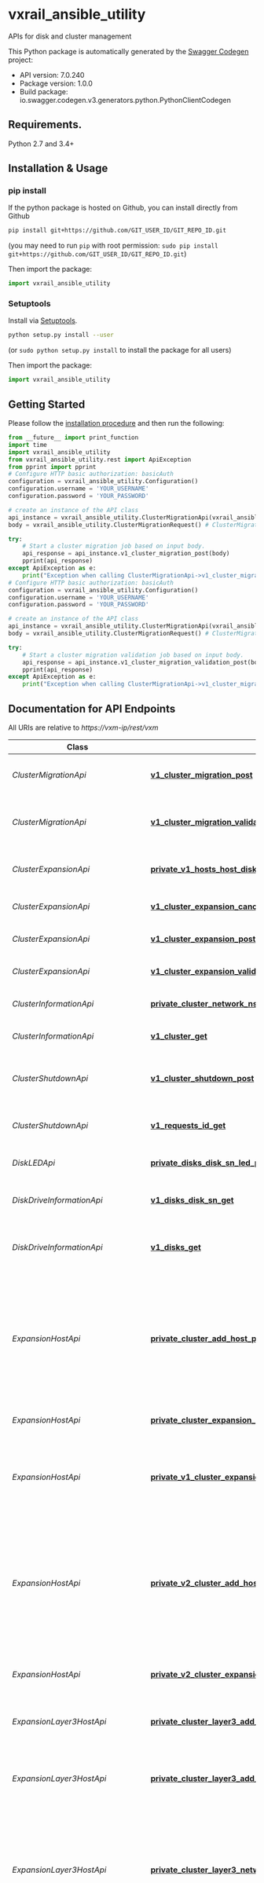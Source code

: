 # vxrail_ansible_utility
APIs for disk and cluster management

This Python package is automatically generated by the [Swagger Codegen](https://github.com/swagger-api/swagger-codegen) project:

- API version: 7.0.240
- Package version: 1.0.0
- Build package: io.swagger.codegen.v3.generators.python.PythonClientCodegen

## Requirements.

Python 2.7 and 3.4+

## Installation & Usage
### pip install

If the python package is hosted on Github, you can install directly from Github

```sh
pip install git+https://github.com/GIT_USER_ID/GIT_REPO_ID.git
```
(you may need to run `pip` with root permission: `sudo pip install git+https://github.com/GIT_USER_ID/GIT_REPO_ID.git`)

Then import the package:
```python
import vxrail_ansible_utility 
```

### Setuptools

Install via [Setuptools](http://pypi.python.org/pypi/setuptools).

```sh
python setup.py install --user
```
(or `sudo python setup.py install` to install the package for all users)

Then import the package:
```python
import vxrail_ansible_utility
```

## Getting Started

Please follow the [installation procedure](#installation--usage) and then run the following:

```python
from __future__ import print_function
import time
import vxrail_ansible_utility
from vxrail_ansible_utility.rest import ApiException
from pprint import pprint
# Configure HTTP basic authorization: basicAuth
configuration = vxrail_ansible_utility.Configuration()
configuration.username = 'YOUR_USERNAME'
configuration.password = 'YOUR_PASSWORD'

# create an instance of the API class
api_instance = vxrail_ansible_utility.ClusterMigrationApi(vxrail_ansible_utility.ApiClient(configuration))
body = vxrail_ansible_utility.ClusterMigrationRequest() # ClusterMigrationRequest | 

try:
    # Start a cluster migration job based on input body.
    api_response = api_instance.v1_cluster_migration_post(body)
    pprint(api_response)
except ApiException as e:
    print("Exception when calling ClusterMigrationApi->v1_cluster_migration_post: %s\n" % e)
# Configure HTTP basic authorization: basicAuth
configuration = vxrail_ansible_utility.Configuration()
configuration.username = 'YOUR_USERNAME'
configuration.password = 'YOUR_PASSWORD'

# create an instance of the API class
api_instance = vxrail_ansible_utility.ClusterMigrationApi(vxrail_ansible_utility.ApiClient(configuration))
body = vxrail_ansible_utility.ClusterMigrationRequest() # ClusterMigrationRequest | 

try:
    # Start a cluster migration validation job based on input body.
    api_response = api_instance.v1_cluster_migration_validation_post(body)
    pprint(api_response)
except ApiException as e:
    print("Exception when calling ClusterMigrationApi->v1_cluster_migration_validation_post: %s\n" % e)
```

## Documentation for API Endpoints

All URIs are relative to *https://vxm-ip/rest/vxm*

Class | Method | HTTP request | Description
------------ | ------------- | ------------- | -------------
*ClusterMigrationApi* | [**v1_cluster_migration_post**](docs/ClusterMigrationApi.md#v1_cluster_migration_post) | **POST** /v1/cluster/migration | Start a cluster migration job based on input body.
*ClusterMigrationApi* | [**v1_cluster_migration_validation_post**](docs/ClusterMigrationApi.md#v1_cluster_migration_validation_post) | **POST** /v1/cluster/migration/validation | Start a cluster migration validation job based on input body.
*ClusterExpansionApi* | [**private_v1_hosts_host_disk_group_info_post**](docs/ClusterExpansionApi.md#private_v1_hosts_host_disk_group_info_post) | **POST** /private/v1/hosts/host-disk-group-info | Retrieves a list of diskgroup info with available hosts.
*ClusterExpansionApi* | [**v1_cluster_expansion_cancel_post**](docs/ClusterExpansionApi.md#v1_cluster_expansion_cancel_post) | **POST** /v1/cluster/expansion/cancel | Cancels a failed cluster expansion.
*ClusterExpansionApi* | [**v1_cluster_expansion_post**](docs/ClusterExpansionApi.md#v1_cluster_expansion_post) | **POST** /v1/cluster/expansion | Performs a cluster expansion.
*ClusterExpansionApi* | [**v1_cluster_expansion_validate_post**](docs/ClusterExpansionApi.md#v1_cluster_expansion_validate_post) | **POST** /v1/cluster/expansion/validate | Validates a cluster expansion.
*ClusterInformationApi* | [**private_cluster_network_nsxt_get**](docs/ClusterInformationApi.md#private_cluster_network_nsxt_get) | **GET** /private/cluster/network/nsxt | Get NSX-T network information.
*ClusterInformationApi* | [**v1_cluster_get**](docs/ClusterInformationApi.md#v1_cluster_get) | **GET** /v1/cluster | Retrieves VxRail cluster information.
*ClusterShutdownApi* | [**v1_cluster_shutdown_post**](docs/ClusterShutdownApi.md#v1_cluster_shutdown_post) | **POST** /v1/cluster/shutdown | Shuts down a cluster or performs a shutdown dry run.
*ClusterShutdownApi* | [**v1_requests_id_get**](docs/ClusterShutdownApi.md#v1_requests_id_get) | **GET** /v1/requests/{id} | Gets the status and progress of cluster shutdown.
*DiskLEDApi* | [**private_disks_disk_sn_led_put**](docs/DiskLEDApi.md#private_disks_disk_sn_led_put) | **PUT** /private/disks/{disk_sn}/led | change sepcific disk led status
*DiskDriveInformationApi* | [**v1_disks_disk_sn_get**](docs/DiskDriveInformationApi.md#v1_disks_disk_sn_get) | **GET** /v1/disks/{disk_sn} | Retrieves information about a specific disk.
*DiskDriveInformationApi* | [**v1_disks_get**](docs/DiskDriveInformationApi.md#v1_disks_get) | **GET** /v1/disks | Retrieves a list of disks and their associated information.
*ExpansionHostApi* | [**private_cluster_add_host_post**](docs/ExpansionHostApi.md#private_cluster_add_host_post) | **POST** /private/cluster/add-host | Host expansion validation, starts an expansion job based on the provided ExpansionSpec And this endpoint should only be called after validation has passed on
*ExpansionHostApi* | [**private_cluster_expansion_preview_get**](docs/ExpansionHostApi.md#private_cluster_expansion_preview_get) | **GET** /private/cluster/expansion/preview | Host expansion preview, return domain name.
*ExpansionHostApi* | [**private_v1_cluster_expansion_post**](docs/ExpansionHostApi.md#private_v1_cluster_expansion_post) | **POST** /private/v1/cluster/expansion | Host expansion, starts an expansion job based on the provided expansion spec
*ExpansionHostApi* | [**private_v2_cluster_add_host_post**](docs/ExpansionHostApi.md#private_v2_cluster_add_host_post) | **POST** /private/v2/cluster/add-host | Host expansion validation, starts an expansion job based on the provided ExpansionSpec And this endpoint should only be called after validation has passed on
*ExpansionHostApi* | [**private_v2_cluster_expansion_validate_post**](docs/ExpansionHostApi.md#private_v2_cluster_expansion_validate_post) | **POST** /private/v2/cluster/expansion/validate | Host expansion validation, validate form data for expansion
*ExpansionLayer3HostApi* | [**private_cluster_layer3_add_host_post**](docs/ExpansionLayer3HostApi.md#private_cluster_layer3_add_host_post) | **POST** /private/cluster/layer3/add-host | Start a cluster expansion job based on the provided specs
*ExpansionLayer3HostApi* | [**private_cluster_layer3_add_proxy_post**](docs/ExpansionLayer3HostApi.md#private_cluster_layer3_add_proxy_post) | **POST** /private/cluster/layer3/add-proxy | Add a proxy node to the VxRail cluster. The proxy node represents a L3 segment.
*ExpansionLayer3HostApi* | [**private_cluster_layer3_network_topology_get**](docs/ExpansionLayer3HostApi.md#private_cluster_layer3_network_topology_get) | **GET** /private/cluster/layer3/network/topology | Get the network type (DIFF_SUBNET, SAME_SUBNET or UNDECIDED) for different traffics (management, vSAN, vMotion).
*ExpansionLayer3HostApi* | [**private_cluster_layer3_network_topology_put**](docs/ExpansionLayer3HostApi.md#private_cluster_layer3_network_topology_put) | **PUT** /private/cluster/layer3/network/topology | Change the network type (DIFF_SUBNET, SAME_SUBNET or UNDECIDED) for different traffics (management, vSAN, vMotion).
*ExpansionLayer3HostApi* | [**private_cluster_layer3_proxy_node_segment_label_network_get**](docs/ExpansionLayer3HostApi.md#private_cluster_layer3_proxy_node_segment_label_network_get) | **GET** /private/cluster/layer3/proxy-node/{segment-label}/network | Get network info of an unconfigured host by ip, insist of netmask, vlanId, gateway and network type topology.
*ExpansionLayer3HostApi* | [**private_cluster_layer3_segment_label_post**](docs/ExpansionLayer3HostApi.md#private_cluster_layer3_segment_label_post) | **POST** /private/cluster/layer3/segment-label | Generate a default segment label for the newly added segment.
*ExpansionLayer3HostApi* | [**private_cluster_layer3_segments_get**](docs/ExpansionLayer3HostApi.md#private_cluster_layer3_segments_get) | **GET** /private/cluster/layer3/segments | Get a list of Layer 3 segments that are recognized by VxRail Manager. This information is from VxM DB.
*ExpansionLayer3HostApi* | [**private_cluster_layer3_segments_initial_segment_get**](docs/ExpansionLayer3HostApi.md#private_cluster_layer3_segments_initial_segment_get) | **GET** /private/cluster/layer3/segments/initial-segment | Information about if initial segment information is needed.
*ExpansionLayer3HostApi* | [**private_cluster_layer3_segments_initial_segment_post**](docs/ExpansionLayer3HostApi.md#private_cluster_layer3_segments_initial_segment_post) | **POST** /private/cluster/layer3/segments/initial-segment | Provide netmask and gateway for vSAN and vMotion traffic of segment one.
*ExpansionLayer3HostApi* | [**private_cluster_layer3_segments_segment_label_available_hosts_get**](docs/ExpansionLayer3HostApi.md#private_cluster_layer3_segments_segment_label_available_hosts_get) | **GET** /private/cluster/layer3/segments/{segment-label}/available-hosts | Get a list of unconfigured hosts from a specific L3 segment.
*ExpansionLayer3HostApi* | [**private_cluster_layer3_segments_segment_label_network_get**](docs/ExpansionLayer3HostApi.md#private_cluster_layer3_segments_segment_label_network_get) | **GET** /private/cluster/layer3/segments/{segment-label}/network | Get the existing network configutration for selected L3 segment. Network information like ip pools, subnet mask, gateway, etc. will be given for different traffic types.
*ExpansionLayer3HostApi* | [**private_cluster_layer3_segments_segment_label_network_management_post**](docs/ExpansionLayer3HostApi.md#private_cluster_layer3_segments_segment_label_network_management_post) | **POST** /private/cluster/layer3/segments/{segment-label}/network/management | Provide network information for management network of the new L3 segment
*ExpansionLayer3HostApi* | [**private_cluster_layer3_segments_segment_label_network_management_preview_post**](docs/ExpansionLayer3HostApi.md#private_cluster_layer3_segments_segment_label_network_management_preview_post) | **POST** /private/cluster/layer3/segments/{segment-label}/network/management/preview | Provide management network information for preview.
*ExpansionLayer3HostApi* | [**private_cluster_layer3_segments_segment_label_network_vsan_vmotion_preview_post**](docs/ExpansionLayer3HostApi.md#private_cluster_layer3_segments_segment_label_network_vsan_vmotion_preview_post) | **POST** /private/cluster/layer3/segments/{segment-label}/network/vsan_vmotion/preview | Provide vsan/vmotion network information for preview.
*ExpansionLayer3HostApi* | [**private_cluster_layer3_segments_segment_label_put**](docs/ExpansionLayer3HostApi.md#private_cluster_layer3_segments_segment_label_put) | **PUT** /private/cluster/layer3/segments/{segment-label} | Change the segment label for the current segment.
*ExpansionLayer3HostApi* | [**private_cluster_layer3_validate_post**](docs/ExpansionLayer3HostApi.md#private_cluster_layer3_validate_post) | **POST** /private/cluster/layer3/validate | Validate data for Layer 3 cluster expansion
*ExpansionLayer3HostApi* | [**private_v2_cluster_layer3_add_host_post**](docs/ExpansionLayer3HostApi.md#private_v2_cluster_layer3_add_host_post) | **POST** /private/v2/cluster/layer3/add-host | Start a cluster expansion job based on the provided specs to support two vds
*ExpansionLayer3HostApi* | [**private_v2_cluster_layer3_validate_post**](docs/ExpansionLayer3HostApi.md#private_v2_cluster_layer3_validate_post) | **POST** /private/v2/cluster/layer3/validate | Validate data for Layer 3 cluster expansion
*HostRemovalApi* | [**v1_cluster_remove_host_post**](docs/HostRemovalApi.md#v1_cluster_remove_host_post) | **POST** /v1/cluster/remove-host | Removes a host from the cluster.
*NodeExpansionStatusPreCheckApi* | [**private_cluster_expansion_layer3_precheck_post**](docs/NodeExpansionStatusPreCheckApi.md#private_cluster_expansion_layer3_precheck_post) | **POST** /private/cluster/expansion/layer3Precheck | Start a L3 cluster expansion job based on the provided specs
*NodeExpansionStatusPreCheckApi* | [**private_cluster_expansion_precheck_post**](docs/NodeExpansionStatusPreCheckApi.md#private_cluster_expansion_precheck_post) | **POST** /private/cluster/expansion/precheck | Start a cluster expansion job based on the provided specs
*SegmentEntityManagementApi* | [**private_v1_cluster_layer3_initial_segment_network_info_get**](docs/SegmentEntityManagementApi.md#private_v1_cluster_layer3_initial_segment_network_info_get) | **GET** /private/v1/cluster/layer3/initial-segment/network-info | Retrieves the intial rack node network configuration.
*SegmentEntityManagementApi* | [**private_v1_cluster_layer3_segments_configured_hosts_count_get**](docs/SegmentEntityManagementApi.md#private_v1_cluster_layer3_segments_configured_hosts_count_get) | **GET** /private/v1/cluster/layer3/segments/configured-hosts/count | Get the count of configured hosts per segment.
*SegmentEntityManagementApi* | [**v1_cluster_layer3_segment_post**](docs/SegmentEntityManagementApi.md#v1_cluster_layer3_segment_post) | **POST** /v1/cluster/layer3/segment | Creates a new segment.
*SegmentEntityManagementApi* | [**v1_cluster_layer3_segment_segment_label_delete**](docs/SegmentEntityManagementApi.md#v1_cluster_layer3_segment_segment_label_delete) | **DELETE** /v1/cluster/layer3/segment/{segment-label} | Deletes a segment.
*SegmentEntityManagementApi* | [**v1_cluster_layer3_segment_segment_label_get**](docs/SegmentEntityManagementApi.md#v1_cluster_layer3_segment_segment_label_get) | **GET** /v1/cluster/layer3/segment/{segment-label} | Retrieves the segment configuration for a specific segment.
*SegmentEntityManagementApi* | [**v1_cluster_layer3_segment_segment_label_health_get**](docs/SegmentEntityManagementApi.md#v1_cluster_layer3_segment_segment_label_health_get) | **GET** /v1/cluster/layer3/segment/{segment-label}/health | Retrieves the health status for a specific segment.
*SegmentEntityManagementApi* | [**v1_cluster_layer3_segment_segment_label_patch**](docs/SegmentEntityManagementApi.md#v1_cluster_layer3_segment_segment_label_patch) | **PATCH** /v1/cluster/layer3/segment/{segment-label} | Changes the segment label for the current segment.
*SegmentEntityManagementApi* | [**v1_cluster_layer3_segment_segment_label_post**](docs/SegmentEntityManagementApi.md#v1_cluster_layer3_segment_segment_label_post) | **POST** /v1/cluster/layer3/segment/{segment-label} | Updates the segment configuration for a specific segment.
*SegmentEntityManagementApi* | [**v1_cluster_layer3_segments_get**](docs/SegmentEntityManagementApi.md#v1_cluster_layer3_segments_get) | **GET** /v1/cluster/layer3/segments | Retrieves a list of layer 3 segments that are recognized by VxRail Manager.
*VirtualMachineInformationApi* | [**v1_cluster_system_virtual_machines_get**](docs/VirtualMachineInformationApi.md#v1_cluster_system_virtual_machines_get) | **GET** /v1/cluster/system-virtual-machines | Retrieves information about system virtual machines in the cluster.

## Documentation For Models

 - [Account](docs/Account.md)
 - [Body](docs/Body.md)
 - [Body1](docs/Body1.md)
 - [Body2](docs/Body2.md)
 - [Body3](docs/Body3.md)
 - [Body4](docs/Body4.md)
 - [CSHostDGInfoSpec](docs/CSHostDGInfoSpec.md)
 - [ChassisBasicInfo](docs/ChassisBasicInfo.md)
 - [ClusterInfo](docs/ClusterInfo.md)
 - [ClusterMigrationHostsSpec](docs/ClusterMigrationHostsSpec.md)
 - [ClusterMigrationNameSpec](docs/ClusterMigrationNameSpec.md)
 - [ClusterMigrationRequest](docs/ClusterMigrationRequest.md)
 - [ClusterMigrationSourceVcSpec](docs/ClusterMigrationSourceVcSpec.md)
 - [ClusterMigrationTargetVcSpec](docs/ClusterMigrationTargetVcSpec.md)
 - [ClusterMigrationWitnessSpec](docs/ClusterMigrationWitnessSpec.md)
 - [ClusterNetworkTypeSpec](docs/ClusterNetworkTypeSpec.md)
 - [CurrentDGInfoSepc](docs/CurrentDGInfoSepc.md)
 - [CustomerSuppliedSpec](docs/CustomerSuppliedSpec.md)
 - [DeploymentTypeInfo](docs/DeploymentTypeInfo.md)
 - [DiskInfo](docs/DiskInfo.md)
 - [ErrorResponse](docs/ErrorResponse.md)
 - [ExpansionAddRequest](docs/ExpansionAddRequest.md)
 - [ExpansionNodeInfo](docs/ExpansionNodeInfo.md)
 - [ExpansionNodeSpec](docs/ExpansionNodeSpec.md)
 - [ExpansionPreviewHostInfo](docs/ExpansionPreviewHostInfo.md)
 - [ExpansionRequest](docs/ExpansionRequest.md)
 - [ExpansionValidateNodeSpec](docs/ExpansionValidateNodeSpec.md)
 - [ExpansionValidateNodeSpecV2](docs/ExpansionValidateNodeSpecV2.md)
 - [ExpansionValidateSpec](docs/ExpansionValidateSpec.md)
 - [ExpansionValidateTwoVDSSpec](docs/ExpansionValidateTwoVDSSpec.md)
 - [GeoLocation](docs/GeoLocation.md)
 - [HostDGInfoSpec](docs/HostDGInfoSpec.md)
 - [HostDiskGroupInfo](docs/HostDiskGroupInfo.md)
 - [HostDiskGroupInfoSpec](docs/HostDiskGroupInfoSpec.md)
 - [HostIp](docs/HostIp.md)
 - [HostNetworkConfiguration](docs/HostNetworkConfiguration.md)
 - [HostNetworkInfo](docs/HostNetworkInfo.md)
 - [HostNetworkSetting](docs/HostNetworkSetting.md)
 - [HostVmnic](docs/HostVmnic.md)
 - [HostsDiskGroupInfo](docs/HostsDiskGroupInfo.md)
 - [IncompatibleComponentsInfo](docs/IncompatibleComponentsInfo.md)
 - [Layer2ExpansionNodeInfo](docs/Layer2ExpansionNodeInfo.md)
 - [Layer2ExpansionPreviewInfo](docs/Layer2ExpansionPreviewInfo.md)
 - [Layer3ExpansionHostSpec](docs/Layer3ExpansionHostSpec.md)
 - [Layer3ExpansionPreviewInfo](docs/Layer3ExpansionPreviewInfo.md)
 - [Layer3ExpansionStartSpec](docs/Layer3ExpansionStartSpec.md)
 - [Layer3ExpansionStartTwoVDSSpec](docs/Layer3ExpansionStartTwoVDSSpec.md)
 - [Layer3ExpansionValidationRequest](docs/Layer3ExpansionValidationRequest.md)
 - [Layer3ExpansionValidationTwoVDSRequest](docs/Layer3ExpansionValidationTwoVDSRequest.md)
 - [Layer3HostNetworkConfiguration](docs/Layer3HostNetworkConfiguration.md)
 - [Layer3ManagementNetworkConfigSpec](docs/Layer3ManagementNetworkConfigSpec.md)
 - [Layer3ManagementNetworkHostSpec](docs/Layer3ManagementNetworkHostSpec.md)
 - [Layer3ManagementNetworkPreviewSpec](docs/Layer3ManagementNetworkPreviewSpec.md)
 - [Layer3NetworkInformationMap](docs/Layer3NetworkInformationMap.md)
 - [Layer3NetworkSetting](docs/Layer3NetworkSetting.md)
 - [Layer3NetworkSpec](docs/Layer3NetworkSpec.md)
 - [Layer3SegmentFieldError](docs/Layer3SegmentFieldError.md)
 - [Layer3SegmentInputErrorResponse](docs/Layer3SegmentInputErrorResponse.md)
 - [Layer3SegmentOneInfoSpec](docs/Layer3SegmentOneInfoSpec.md)
 - [Layer3SegmentOneSpec](docs/Layer3SegmentOneSpec.md)
 - [Layer3SegmentSpec](docs/Layer3SegmentSpec.md)
 - [Layer3SegmentStartSpec](docs/Layer3SegmentStartSpec.md)
 - [Layer3TrafficNetworkTypes](docs/Layer3TrafficNetworkTypes.md)
 - [Layer3VsanVmotionNetworkPreviewSpec](docs/Layer3VsanVmotionNetworkPreviewSpec.md)
 - [Layer3VxRailHostSpec](docs/Layer3VxRailHostSpec.md)
 - [ManagementHostNetworkSetting](docs/ManagementHostNetworkSetting.md)
 - [NetworkSettingTwoVDS](docs/NetworkSettingTwoVDS.md)
 - [NicMapping](docs/NicMapping.md)
 - [NicUplink](docs/NicUplink.md)
 - [NicUplinkV2](docs/NicUplinkV2.md)
 - [NodeAccount](docs/NodeAccount.md)
 - [NodePreCheckRequest](docs/NodePreCheckRequest.md)
 - [NodeResultInfo](docs/NodeResultInfo.md)
 - [NodeStatusInfo](docs/NodeStatusInfo.md)
 - [NodeStatusInfoL3](docs/NodeStatusInfoL3.md)
 - [NodeVersionInfo](docs/NodeVersionInfo.md)
 - [NsxtInfo](docs/NsxtInfo.md)
 - [OptionsDGInfLayoutSepc](docs/OptionsDGInfLayoutSepc.md)
 - [OptionsDGInfoSepc](docs/OptionsDGInfoSepc.md)
 - [PrivateExpansionNodeSpec](docs/PrivateExpansionNodeSpec.md)
 - [ProxyNodeNetworkInfo](docs/ProxyNodeNetworkInfo.md)
 - [RemoveHostSpec](docs/RemoveHostSpec.md)
 - [RequestInfo](docs/RequestInfo.md)
 - [RequestStatusInfo](docs/RequestStatusInfo.md)
 - [SegmentErrorSpec](docs/SegmentErrorSpec.md)
 - [SegmentHostStatisticsInfo](docs/SegmentHostStatisticsInfo.md)
 - [SegmentStatusInfo](docs/SegmentStatusInfo.md)
 - [StorageInfo](docs/StorageInfo.md)
 - [StorageInfoSlotClaims](docs/StorageInfoSlotClaims.md)
 - [StorageInfoValues](docs/StorageInfoValues.md)
 - [StroageInfoPrivate](docs/StroageInfoPrivate.md)
 - [SystemVMInfo](docs/SystemVMInfo.md)
 - [UserSpec](docs/UserSpec.md)
 - [VdsConfig](docs/VdsConfig.md)
 - [VdsConfigTwoVDS](docs/VdsConfigTwoVDS.md)

## Documentation For Authorization


## basicAuth

- **Type**: HTTP basic authentication


## Author


